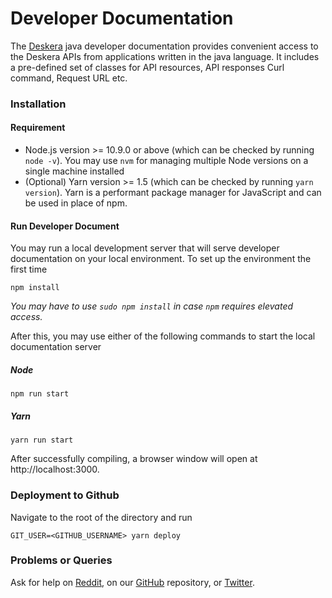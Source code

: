 # Developer Documentation

The [Deskera](https://www.deskera.com/) java developer documentation provides convenient access to the Deskera APIs from applications written in the java language. It includes a pre-defined set of classes for API resources, API responses Curl command, Request URL etc.

### Installation
#### Requirement
* Node.js version >= 10.9.0 or above (which can be checked by running `node -v`). You may use `nvm` for managing multiple Node versions on a single machine installed
* (Optional) Yarn version >= 1.5 (which can be checked by running `yarn version`). Yarn is a performant package manager for JavaScript and can be used in place of npm.

#### Run Developer Document

You may run a local development server that will serve developer documentation on your local environment. To set up the environment the first time

```
npm install
```
*You may have to use `sudo npm install` in case `npm` requires elevated access.*

After this, you may use either of the following commands to start the local documentation server

##### Node

```
npm run start
```


##### Yarn	

```	
yarn run start
```

After successfully compiling, a browser window will open at http://localhost:3000. 

### Deployment to Github

Navigate to the root of the directory and run

```
GIT_USER=<GITHUB_USERNAME> yarn deploy
```

### Problems or Queries
Ask for help on [Reddit](https://www.reddit.com/r/Deskera/), on our [GitHub](https://github.com/deskera) repository, or [Twitter](https://twitter.com/deskera).






